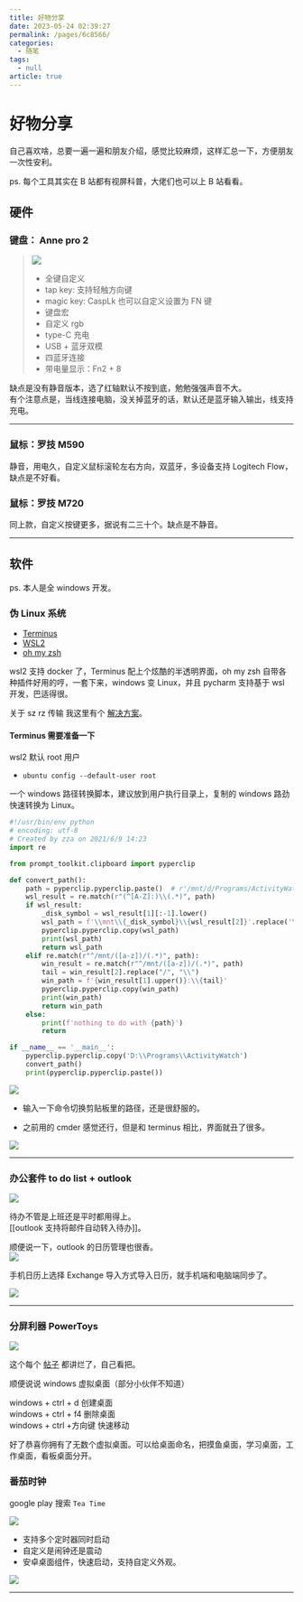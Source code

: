 ```yaml
---
title: 好物分享
date: 2023-05-24 02:39:27
permalink: /pages/6c8566/
categories: 
  - 随笔
tags: 
  - null
article: true
---
```

# 好物分享  

自己喜欢啥，总要一遍一遍和朋友介绍，感觉比较麻烦，这样汇总一下，方便朋友一次性安利。  

ps. 每个工具其实在 B 站都有视屏科普，大佬们也可以上 B 站看看。  

## 硬件  

### 键盘： Anne pro 2

> ![](../images/7485616-613aa34804300a06.png)
>
> - 全键自定义
> - tap key: 支持轻触方向键  
> - magic key: CaspLk 也可以自定义设置为 FN 键  
> - 键盘宏  
> - 自定义 rgb  
> - type-C 充电  
> - USB + 蓝牙双模  
> - 四蓝牙连接  
> - 带电量显示：Fn2 + 8

缺点是没有静音版本，选了红轴默认不按到底，勉勉强强声音不大。  
有个注意点是，当线连接电脑，没关掉蓝牙的话，默认还是蓝牙输入输出，线支持充电。  

---  

### 鼠标：罗技 M590

静音，用电久，自定义鼠标滚轮左右方向，双蓝牙，多设备支持 Logitech Flow，缺点是不好看。  

### 鼠标：罗技 M720  

同上款，自定义按键更多，据说有二三十个。缺点是不静音。  

---  

## 软件  

ps. 本人是全 windows 开发。

### 伪 Linux 系统  

- [Terminus](https://github.com/Eugeny/terminus)
- [WSL2](https://www.jianshu.com/p/908fb231fcce)
- [oh my zsh](https://www.jianshu.com/p/7454e05b8a48)  

wsl2 支持 docker 了，Terminus 配上个炫酷的半透明界面，oh my zsh 自带各种插件好用的哼，一套下来，windows 变 Linux，并且 pycharm 支持基于 wsl 开发，巴适得很。

关于 sz rz 传输 我这里有个 [解决方案](https://www.jianshu.com/p/ed603e6c409c)。  

#### Terminus 需要准备一下

wsl2 默认 root 用户

- `ubuntu config --default-user root`

一个 windows 路径转换脚本，建议放到用户执行目录上，复制的 windows 路劲快速转换为 Linux。

```python
#!/usr/bin/env python
# encoding: utf-8
# Created by zza on 2021/6/9 14:23
import re

from prompt_toolkit.clipboard import pyperclip

def convert_path():
    path = pyperclip.pyperclip.paste()  # r'/mnt/d/Programs/ActivityWatch'
    wsl_result = re.match(r"(^[A-Z]:)\\(.*)", path)
    if wsl_result:
        _disk_symbol = wsl_result[1][:-1].lower()
        wsl_path = f'\\mnt\\{_disk_symbol}\\{wsl_result[2]}'.replace('\\', '/')
        pyperclip.pyperclip.copy(wsl_path)
        print(wsl_path)
        return wsl_path
    elif re.match(r"^/mnt/([a-z])/(.*)", path):
        win_result = re.match(r"^/mnt/([a-z])/(.*)", path)
        tail = win_result[2].replace("/", "\\")
        win_path = f'{win_result[1].upper()}:\\{tail}'
        pyperclip.pyperclip.copy(win_path)
        print(win_path)
        return win_path
    else:
        print(f'nothing to do with {path}')
        return

if __name__ == '__main__':
    pyperclip.pyperclip.copy('D:\\Programs\\ActivityWatch')
    convert_path()
    print(pyperclip.pyperclip.paste())

```

![](../images/2021-06-09-16-51-24.png)

- 输入一下命令切换剪贴板里的路径，还是很舒服的。

- 之前用的 cmder 感觉还行，但是和 terminus 相比，界面就丑了很多。

![](../images/7485616-94e6346565a71066.png)

---  

### 办公套件 to do list + outlook

![](../images/7485616-8d6eaf1c3fb44e50.png)

待办不管是上班还是平时都用得上。  
[[outlook 支持将邮件自动转入待办]]。  

顺便说一下，outlook 的日历管理也很香。  
![](../images/7485616-0c2705adbc3438ab.png)  

手机日历上选择 Exchange 导入方式导入日历，就手机端和电脑端同步了。  

![](../images/7485616-8163ab6c88aa35c3.png)

---  

### 分屏利器 PowerToys  

![](../images/7485616-431fa74a9c310ff1.png)  

这个每个 [帖子](https://zhuanlan.zhihu.com/p/166292161) 都讲烂了，自己看把。  

顺便说说 windows 虚拟桌面（部分小伙伴不知道）  

windows + ctrl + d 创建桌面  
windows + ctrl + f4 删除桌面  
windows + ctrl +方向键 快速移动  

好了恭喜你拥有了无数个虚拟桌面。可以给桌面命名，把摸鱼桌面，学习桌面，工作桌面，看板桌面分开。  

### 番茄时钟

google play 搜索 `Tea Time`

![](../images/2023-06-02-14-40-31.png)

- 支持多个定时器同时启动
- 自定义是闹钟还是震动
- 安卓桌面组件，快速启动，支持自定义外观。

![](../images/2023-06-02-14-43-04.png)

---  
